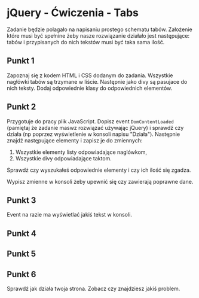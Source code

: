 # jQuery - Ćwiczenia - Tabs

Zadanie będzie polagało na napisaniu prostego schematu tabów. Założenie które musi być spełnine żeby nasze rozwiązanie działało jest następujące: tabów i przypisanych do nich tekstów musi być taka sama ilość. 

## Punkt 1
Zapoznaj się z kodem HTML i CSS dodanym do zadania. Wszystkie nagłówki tabów są trzymane w liście. Następnie jako divy są pasujace do nich teksty. 
Dodaj odpowiednie klasy do odpowiednich elementów.

## Punkt 2
Przygotuje do pracy plik JavaScript. Dopisz event ```DomContentLoaded``` (pamiętaj że zadanie maswz rozwiązać używając jQuery) i sprawdź czy działa (np poprzez wyświetlenie w konsoli napisu "Działa").
Następnie znajdź następujące elementy i zapisz je do zmiennych:
1. Wszystkie elementy listy odpowiadające naglówkom,
2. Wszystkie divy odpowiadające taktom.

Sprawdż czy wyszukałeś odpowiednie elementy i czy ich ilość się zgadza.

Wypisz zmienne w konsoli żeby upewnić się czy zawierają poprawne dane.

## Punkt 3

Event na razie ma wyświetlać jakiś tekst w konsoli.

## Punkt 4
## Punkt 5
## Punkt 6
Sprawdź jak działa twoja strona. Zobacz czy znajdziesz jakiś problem.